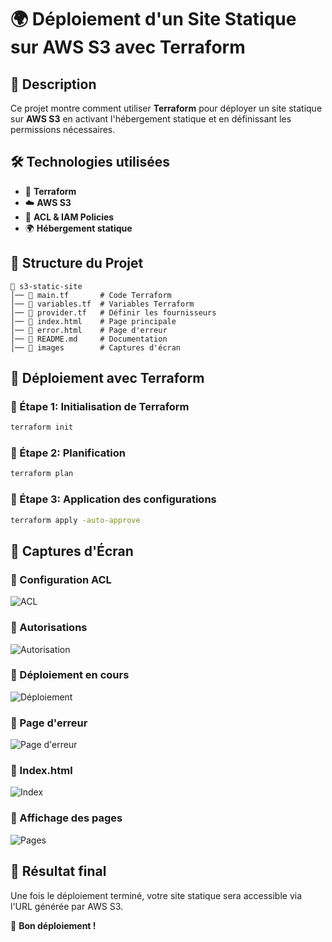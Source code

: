 # 🌍 Déploiement d'un Site Statique sur AWS S3 avec Terraform


## 📌 Description
Ce projet montre comment utiliser **Terraform** pour déployer un site statique sur **AWS S3** en activant l'hébergement statique et en définissant les permissions nécessaires.

## 🛠 Technologies utilisées
- 🌿 **Terraform**
- ☁️ **AWS S3**
- 🔐 **ACL & IAM Policies**
- 🌍 **Hébergement statique**

## 📂 Structure du Projet
```
📁 s3-static-site
│── 📄 main.tf       # Code Terraform
│── 📄 variables.tf  # Variables Terraform
│── 📄 provider.tf   # Définir les fournisseurs
│── 📄 index.html    # Page principale
│── 📄 error.html    # Page d'erreur
│── 📄 README.md     # Documentation
│── 📁 images        # Captures d'écran
```

## 🚀 Déploiement avec Terraform
### 📌 Étape 1: Initialisation de Terraform
```sh
terraform init
```

### 📌 Étape 2: Planification
```sh
terraform plan
```

### 📌 Étape 3: Application des configurations
```sh
terraform apply -auto-approve
```

## 📸 Captures d'Écran

### 📌 Configuration ACL
![ACL](acl.png)

### 📌 Autorisations
![Autorisation](autorisation.png)

### 📌 Déploiement en cours
![Déploiement](deploiment.png)

### 📌 Page d'erreur
![Page d'erreur](errorpage.png)

### 📌 Index.html
![Index](index.png)

### 📌 Affichage des pages
![Pages](pages.png)

## 🎯 Résultat final
Une fois le déploiement terminé, votre site statique sera accessible via l'URL générée par AWS S3.

🚀 **Bon déploiement !**
